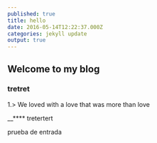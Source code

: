 ```yaml
---
published: true
title: hello
date: 2016-05-14T12:22:37.000Z
categories: jekyll update
output: true
---
```

## Welcome to my blog

### tretret

1.> We loved with a love that was more than love

__****
tretertert


prueba de entrada
